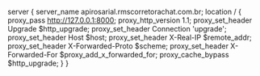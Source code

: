 server {
server_name apirosarial.rmscorretorachat.com.br;
location / {
proxy_pass http://127.0.0.1:8000;
proxy_http_version 1.1;
proxy_set_header Upgrade $http_upgrade;
proxy_set_header Connection 'upgrade';
proxy_set_header Host $host;
proxy_set_header X-Real-IP $remote_addr;
proxy_set_header X-Forwarded-Proto $scheme;
proxy_set_header X-Forwarded-For $proxy_add_x_forwarded_for;
proxy_cache_bypass $http_upgrade;
}
}
